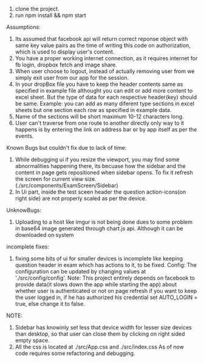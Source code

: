 1. clone the project.  
2. run npm install && npm start


Assumptions:
1. Its assumed that facebook api will return correct reponse object with same key value pairs as the time of writing this code on authorization, which is used to display user's content.
2. You have a proper working internet connection, as it requires internet for fb login, dropbox fetch and image share.
3. When user choose to logout, instead of actually removing user from we simply exit user from our app for the session.
4. In your dropBox file you have to keep the header contents same as specified in example file althought you can edit or add more content to excel sheet. But the type of data for each respective header(key) should be same. Example: you can add as many diferent type sections in excel sheets but one section each row as specified in example data.  
5. Name of the sections will be short maximum 10-12 characters long. 
6. User can't traverse from one route to another directly only way to it happens is by entering the link on address bar or by app itself as per the events.

Known Bugs but couldn't fix due to lack of time:
1. While debugging ui if you resize the viewport, you may find some abnormalities happening there, its becuase how the sidebar and the content in page gets repositioned when sidebar opens. To fix it refresh the screen for current view size. (./src/components/ExamScreen/Sidebar)   
2. In Ui part, inside the test sceen header the question action-icons(on right side) are not properly scaled as per the device.

UnknowBugs:
1. Uploading to a host like imgur is not being done dues to some problem in base64 image generated through chart.js api. Although it can be downloaded on system

incomplete fixes:
1. fixing some bits of ui for smaller devices is incomplete like keeping question header in exam which has actions to it, to be fixed.
Config:
The configuration can be updated by changing values at './src/config/config'. 
Note: This project entirely depends on facebook to provide data(it slows down the app while starting the app) about whether user is authenticated or not on page refresh if you want to keep the user logged in, if he has authorized his credential set AUTO_LOGIN = true, else change it to false.


NOTE: 
1. Sidebar has knowinly set less that device width for lesser size devices than desktop, so that user can close them by clicking on right sided empty space. 
2. All the css is located at ./src/App.css and ./src/index.css
As of now code requires some refactoring and debugging.